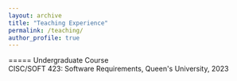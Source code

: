 ```yaml
---
layout: archive
title: "Teaching Experience"
permalink: /teaching/
author_profile: true
---
```



=====
Undergraduate Course   
CISC/SOFT 423: Software Requirements, Queen's University, 2023
